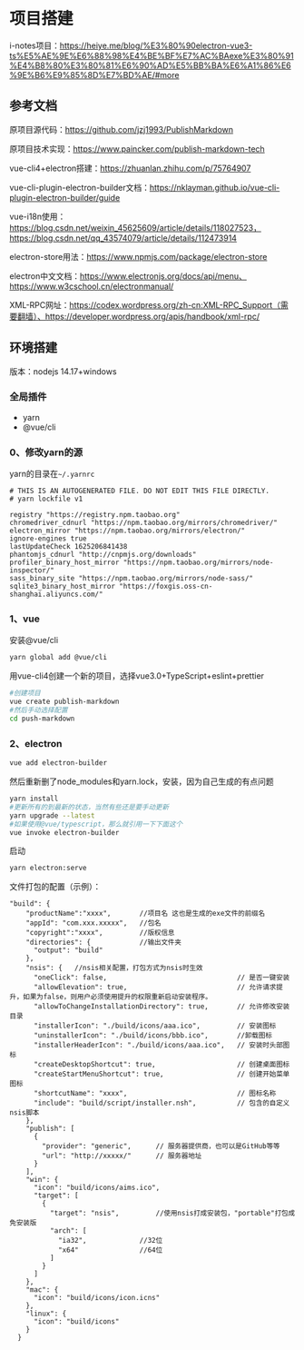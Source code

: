# 项目搭建

i-notes项目：https://heiye.me/blog/%E3%80%90electron-vue3-ts%E5%AE%9E%E6%88%98%E4%BE%BF%E7%AC%BAexe%E3%80%91%E4%B8%80%E3%80%81%E6%90%AD%E5%BB%BA%E6%A1%86%E6%9E%B6%E9%85%8D%E7%BD%AE/#more

## 参考文档

原项目源代码：https://github.com/jzj1993/PublishMarkdown

原项目技术实现：https://www.paincker.com/publish-markdown-tech

vue-cli4+electron搭建：https://zhuanlan.zhihu.com/p/75764907

vue-cli-plugin-electron-builder文档：https://nklayman.github.io/vue-cli-plugin-electron-builder/guide

vue-i18n使用：https://blog.csdn.net/weixin_45625609/article/details/118027523，https://blog.csdn.net/qq_43574079/article/details/112473914

electron-store用法：https://www.npmjs.com/package/electron-store

electron中文文档：https://www.electronjs.org/docs/api/menu、https://www.w3cschool.cn/electronmanual/

XML-RPC网址：https://codex.wordpress.org/zh-cn:XML-RPC_Support（需要翻墙）、https://developer.wordpress.org/apis/handbook/xml-rpc/

## 环境搭建

版本：nodejs 14.17+windows

### 全局插件

- yarn
- @vue/cli

### 0、修改yarn的源

yarn的目录在`~/.yarnrc`

```
# THIS IS AN AUTOGENERATED FILE. DO NOT EDIT THIS FILE DIRECTLY.
# yarn lockfile v1

registry "https://registry.npm.taobao.org"
chromedriver_cdnurl "https://npm.taobao.org/mirrors/chromedriver/"
electron_mirror "https://npm.taobao.org/mirrors/electron/"
ignore-engines true
lastUpdateCheck 1625206841438
phantomjs_cdnurl "http://cnpmjs.org/downloads"
profiler_binary_host_mirror "https://npm.taobao.org/mirrors/node-inspector/"
sass_binary_site "https://npm.taobao.org/mirrors/node-sass/"
sqlite3_binary_host_mirror "https://foxgis.oss-cn-shanghai.aliyuncs.com/"
```

### 1、vue

安装@vue/cli

```bash
yarn global add @vue/cli
```

用vue-cli4创建一个新的项目，选择vue3.0+TypeScript+eslint+prettier

```bash
#创建项目
vue create publish-markdown
#然后手动选择配置
cd push-markdown
```

### 2、electron

```bash
vue add electron-builder
```

然后重新删了node_modules和yarn.lock，安装，因为自己生成的有点问题

```bash
yarn install
#更新所有的到最新的状态，当然有些还是要手动更新
yarn upgrade --latest
#如果使用@vue/typescript，那么就引用一下下面这个
vue invoke electron-builder
```

启动

```bash
yarn electron:serve
```

文件打包的配置（示例）：

```
"build": {
    "productName":"xxxx",		//项目名 这也是生成的exe文件的前缀名
    "appId": "com.xxx.xxxxx",	//包名  
    "copyright":"xxxx",			//版权信息
    "directories": { 			//输出文件夹
      "output": "build"
    }, 
    "nsis": {	//nsis相关配置，打包方式为nsis时生效
      "oneClick": false, 								// 是否一键安装
      "allowElevation": true, 							// 允许请求提升，如果为false，则用户必须使用提升的权限重新启动安装程序。
      "allowToChangeInstallationDirectory": true, 		// 允许修改安装目录
      "installerIcon": "./build/icons/aaa.ico",			// 安装图标
      "uninstallerIcon": "./build/icons/bbb.ico",		//卸载图标
      "installerHeaderIcon": "./build/icons/aaa.ico", 	// 安装时头部图标
      "createDesktopShortcut": true, 					// 创建桌面图标
      "createStartMenuShortcut": true,					// 创建开始菜单图标
      "shortcutName": "xxxx", 							// 图标名称
      "include": "build/script/installer.nsh", 			// 包含的自定义nsis脚本
    },
    "publish": [
      {
        "provider": "generic", 		// 服务器提供商，也可以是GitHub等等
        "url": "http://xxxxx/" 		// 服务器地址
      }
    ],
    "win": {
      "icon": "build/icons/aims.ico",
      "target": [
        {
          "target": "nsis",			//使用nsis打成安装包，"portable"打包成免安装版
          "arch": [
            "ia32",				//32位
            "x64" 				//64位
          ]
        }
      ]
    },
    "mac": {
      "icon": "build/icons/icon.icns"
    },
    "linux": {
      "icon": "build/icons"
    }
  }
```

